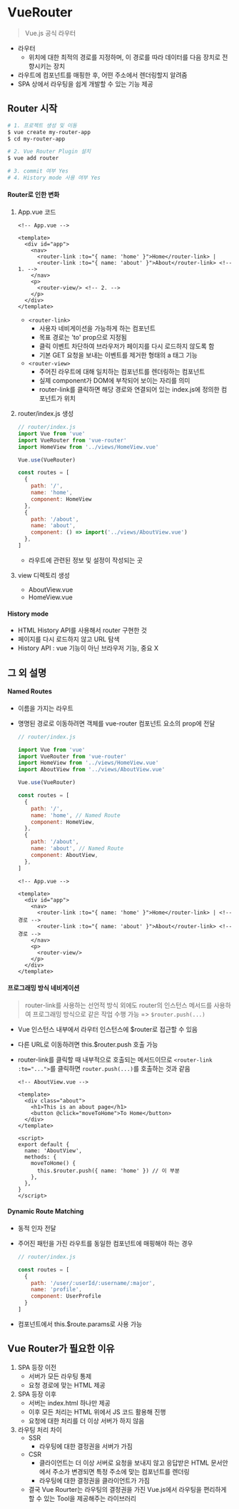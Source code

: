 # VueRouter

> Vue.js 공식 라우터

- 라우터
  -  위치에 대한 최적의 경로를 지정하며, 이 경로를 따라 데이터를 다음 장치로 전향시키는 장치
- 라우트에 컴포넌트를 매핑한 후, 어떤 주소에서 렌더링할지 알려줌
- SPA 상에서 라우팅을 쉽게 개발할 수 있는 기능 제공



## Router 시작

```bash
# 1. 프로젝트 생성 및 이동
$ vue create my-router-app
$ cd my-router-app

# 2. Vue Router Plugin 설치
$ vue add router

# 3. commit 여부 Yes
# 4. History mode 사용 여부 Yes
```

#### Router로 인한 변화

1. App.vue 코드

   ```vue
   <!-- App.vue -->
   
   <template>
     <div id="app">
       <nav>
         <router-link :to="{ name: 'home' }">Home</router-link> |
         <router-link :to="{ name: 'about' }">About</router-link> <!-- 1. -->
       </nav>
       <p>
         <router-view/> <!-- 2. -->
       </p>
     </div>
   </template>
   ```
   - `<router-link>`
     - 사용자 네비게이션을 가능하게 하는 컴포넌트
     - 목표 경로는 'to' prop으로 지정됨
     - 클릭 이벤트 차단하여 브라우저가 페이지를 다시 로드하지 않도록 함
     - 기본 GET 요청을 보내는 이벤트를 제거한 형태의 a 태그 기능
   - `<router-view>`
     - 주어진 라우트에 대해 일치하는 컴포넌트를 렌더링하는 컴포넌트
     - 실제 component가 DOM에 부착되어 보이는 자리를 의미
     - router-link를 클릭하면 해당 경로와 연결되어 있는 index.js에 정의한 컴포넌트가 위치

2. router/index.js 생성

   ```javascript
   // router/index.js
   import Vue from 'vue'
   import VueRouter from 'vue-router'
   import HomeView from '../views/HomeView.vue'
   
   Vue.use(VueRouter)
   
   const routes = [
     {
       path: '/',
       name: 'home',
       component: HomeView
     },
     {
       path: '/about',
       name: 'about',
       component: () => import('../views/AboutView.vue')
     },
   ]
   ```

   - 라우트에 관련된 정보 및 설정이 작성되는 곳

3. view 디렉토리 생성

   - AboutView.vue
   - HomeView.vue



#### History mode

- HTML History API를 사용해서 router 구현한 것
- 페이지를 다시 로드하지 않고 URL 탐색
- History API : vue 기능이 아닌 브라우저 기능, 중요 X



## 그 외 설명

#### Named Routes

- 이름을 가지는 라우트

- 명명된 경로로 이동하려면 객체를 vue-router 컴포넌트 요소의 prop에 전달

  ```javascript
  // router/index.js
  
  import Vue from 'vue'
  import VueRouter from 'vue-router'
  import HomeView from '../views/HomeView.vue'
  import AboutView from '../views/AboutView.vue'
  
  Vue.use(VueRouter)
  
  const routes = [
    {
      path: '/',
      name: 'home', // Named Route
      component: HomeView,
    },
    {
      path: '/about',
      name: 'about', // Named Route
      component: AboutView,
    },
  ]
  ```

  ```vue
  <!-- App.vue -->
  
  <template>
    <div id="app">
      <nav>
        <router-link :to="{ name: 'home' }">Home</router-link> | <!-- 경로 -->
        <router-link :to="{ name: 'about' }">About</router-link> <!-- 경로 -->
      </nav>
      <p>
        <router-view/>
      </p>
    </div>
  </template>
  ```



#### 프로그래밍 방식 네비게이션

>  router-link를 사용하는 선언적 방식 외에도 router의 인스턴스 메서드를 사용하여 프로그래밍 방식으로 같은 작업 수행 가능 => `$router.push(...)`

- Vue 인스턴스 내부에서 라우터 인스턴스에 $router로 접근할 수 있음

- 다른 URL로 이동하려면 this.$router.push 호출 가능

- router-link를 클릭할 때 내부적으로 호출되는 메서드이므로 `<router-link :to="...">`를 클릭하면 `router.push(...)`를 호출하는 것과 같음

  ```vue
  <!-- AboutView.vue -->
  
  <template>
    <div class="about">
      <h1>This is an about page</h1>
      <button @click="moveToHome">To Home</button>
    </div>
  </template>
  
  <script>
  export default {
    name: 'AboutView',
    methods: {
      moveToHome() {
        this.$router.push({ name: 'home' }) // 이 부분
      },
    },
  }
  </script>
  ```



#### Dynamic Route Matching

- 동적 인자 전달

- 주어진 패턴을 가진 라우트를 동일한 컴포넌트에 매핑해야 하는 경우

  ```javascript
  // router/index.js
  
  const routes = [
    {
      path: '/user/:userId/:username/:major',
      name: 'profile',
      component: UserProfile
    }
  ]
  ```

- 컴포넌트에서 this.$route.params로 사용 가능



## Vue Router가 필요한 이유

1. SPA 등장 이전
   - 서버가 모든 라우팅 통제
   - 요청 경로에 맞는 HTML 제공
2. SPA 등장 이후
   - 서버는 index.html 하나만 제공
   - 이후 모든 처리는 HTML 위에서 JS 코드 활용해 진행
   - 요청에 대한 처리를 더 이상 서버가 하지 않음
3. 라우팅 처리 차이
   - SSR
     - 라우팅에 대한 결정권을 서버가 가짐
   - CSR
     - 클라이언트는 더 이상 서버로 요청을 보내지 않고 응답받은 HTML 문서안에서 주소가 변경되면 특정 주소에 맞는 컴포넌트를 렌더링
     - 라우팅에 대한 결정권을 클라이언트가 가짐
   - 결국 Vue Rourter는 라우팅의 결정권을 가진 Vue.js에서 라우팅을 편리하게 할 수 있는 Tool을 제공해주는 라이브러리
